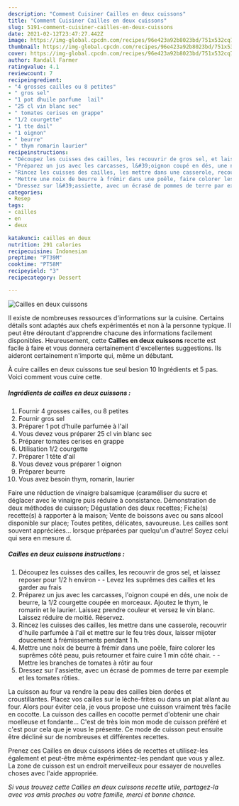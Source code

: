 ```yaml
---
description: "Comment Cuisiner Cailles en deux cuissons"
title: "Comment Cuisiner Cailles en deux cuissons"
slug: 5191-comment-cuisiner-cailles-en-deux-cuissons
date: 2021-02-12T23:47:27.442Z
image: https://img-global.cpcdn.com/recipes/96e423a92b8023bd/751x532cq70/cailles-en-deux-cuissons-photo-principale-de-la-recette.jpg
thumbnail: https://img-global.cpcdn.com/recipes/96e423a92b8023bd/751x532cq70/cailles-en-deux-cuissons-photo-principale-de-la-recette.jpg
cover: https://img-global.cpcdn.com/recipes/96e423a92b8023bd/751x532cq70/cailles-en-deux-cuissons-photo-principale-de-la-recette.jpg
author: Randall Farmer
ratingvalue: 4.1
reviewcount: 7
recipeingredient:
- "4 grosses cailles ou 8 petites"
- " gros sel"
- "1 pot dhuile parfume  lail"
- "25 cl vin blanc sec"
- " tomates cerises en grappe"
- "1/2 courgette"
- "1 tte dail"
- "1 oignon"
- " beurre"
- " thym romarin laurier"
recipeinstructions:
- "Découpez les cuisses des cailles, les recouvrir de gros sel, et laissez reposer pour 1/2 h environ  Levez les suprêmes des cailles et les garder au frais"
- "Préparez un jus avec les carcasses, l&#39;oignon coupé en dés, une noix de beurre, la 1/2 courgette coupée en morceaux. Ajoutez le thym, le romarin et le laurier. Laissez prendre couleur et versez le vin blanc. Laissez réduire de moitié. Réservez."
- "Rincez les cuisses des cailles, les mettre dans une casserole, recouvrir d&#39;huile parfumée à l&#39;ail et mettre sur le feu très doux, laisser mijoter doucement à frémissements pendant 1 h."
- "Mettre une noix de beurre à frémir dans une poêle, faire colorer les suprêmes côté peau, puis retourner et faire cuire 1 min côté chair.   Mettre les branches de tomates à rôtir au four"
- "Dressez sur l&#39;assiette, avec un écrasé de pommes de terre par exemple et les tomates rôties."
categories:
- Resep
tags:
- cailles
- en
- deux

katakunci: cailles en deux 
nutrition: 291 calories
recipecuisine: Indonesian
preptime: "PT39M"
cooktime: "PT58M"
recipeyield: "3"
recipecategory: Dessert

---
```



![Cailles en deux cuissons](https://img-global.cpcdn.com/recipes/96e423a92b8023bd/751x532cq70/cailles-en-deux-cuissons-photo-principale-de-la-recette.jpg)

Il existe de nombreuses ressources d'informations sur la cuisine. Certains détails sont adaptés aux chefs expérimentés et non à la personne typique. Il peut être déroutant d'apprendre chacune des informations facilement disponibles. Heureusement, cette <strong> Cailles en deux cuissons </strong> recette est facile à faire et vous donnera certainement d'excellentes suggestions. Ils aideront certainement n'importe qui, même un débutant.

<!--inarticleads1-->

À cuire cailles en deux cuissons tue seul besion 10 Ingrédients et 5 pas. Voici comment vous cuire cette.

##### Ingrédients de cailles en deux cuissons :

1. Fournir 4 grosses cailles, ou 8 petites
1. Fournir  gros sel
1. Préparer 1 pot d&#39;huile parfumée à l&#39;ail
1. Vous devez vous préparer 25 cl vin blanc sec
1. Préparer  tomates cerises en grappe
1. Utilisation 1/2 courgette
1. Préparer 1 tête d&#39;ail
1. Vous devez vous préparer 1 oignon
1. Préparer  beurre
1. Vous avez besoin  thym, romarin, laurier


Faire une réduction de vinaigre balsamique (caraméliser du sucre et déglacer avec le vinaigre puis réduire à consistance. Démonstration de deux méthodes de cuisson; Dégustation des deux recettes; Fiche(s) recette(s) à rapporter à la maison; Vente de boissons avec ou sans alcool disponible sur place; Toutes petites, délicates, savoureuse. Les cailles sont souvent appréciées… lorsque préparées par quelqu&#39;un d&#39;autre! Soyez celui qui sera en mesure d. 

<!--inarticleads2-->

##### Cailles en deux cuissons instructions :

1. Découpez les cuisses des cailles, les recouvrir de gros sel, et laissez reposer pour 1/2 h environ -  - Levez les suprêmes des cailles et les garder au frais
1. Préparez un jus avec les carcasses, l&#39;oignon coupé en dés, une noix de beurre, la 1/2 courgette coupée en morceaux. Ajoutez le thym, le romarin et le laurier. Laissez prendre couleur et versez le vin blanc. Laissez réduire de moitié. Réservez.
1. Rincez les cuisses des cailles, les mettre dans une casserole, recouvrir d&#39;huile parfumée à l&#39;ail et mettre sur le feu très doux, laisser mijoter doucement à frémissements pendant 1 h.
1. Mettre une noix de beurre à frémir dans une poêle, faire colorer les suprêmes côté peau, puis retourner et faire cuire 1 min côté chair. -  -  Mettre les branches de tomates à rôtir au four
1. Dressez sur l&#39;assiette, avec un écrasé de pommes de terre par exemple et les tomates rôties.


La cuisson au four va rendre la peau des cailles bien dorées et croustillantes. Placez vos cailles sur le lèche-frites ou dans un plat allant au four. Alors pour éviter cela, je vous propose une cuisson vraiment très facile en cocotte. La cuisson des cailles en cocotte permet d&#39;obtenir une chair moelleuse et fondante… C&#39;est de très loin mon mode de cuisson préféré et c&#39;est pour cela que je vous le présente. Ce mode de cuisson peut ensuite être décliné sur de nombreuses et différentes recettes. 

<!--inarticleads1-->

<p>
Prenez ces Cailles en deux cuissons idées de recettes et utilisez-les également et peut-être même expérimentez-les pendant que vous y allez. La zone de cuisson est un endroit merveilleux pour essayer de nouvelles choses avec l'aide appropriée.
</p>

<p>
<i>Si vous trouvez cette Cailles en deux cuissons recette utile, partagez-la avec vos amis proches ou votre famille, merci et bonne chance.</i>
</p>
